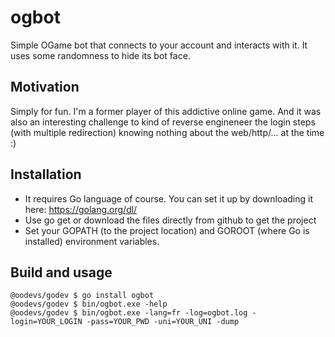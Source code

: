 # ogbot

Simple OGame bot that connects to your account and interacts with it. It uses some randomness to hide its bot face.

## Motivation

Simply for fun. I'm a former player of this addictive online game. And it was also an interesting challenge to kind of reverse engineneer the login steps (with multiple redirection) knowing nothing about the web/http/... at the time :)

## Installation

- It requires Go language of course. You can set it up by downloading it here: https://golang.org/dl/
- Use go get or download the files directly from github to get the project
- Set your GOPATH (to the project location) and GOROOT (where Go is installed) environment variables.

## Build and usage

```
@oodevs/godev $ go install ogbot
@oodevs/godev $ bin/ogbot.exe -help
@oodevs/godev $ bin/ogbot.exe -lang=fr -log=ogbot.log -login=YOUR_LOGIN -pass=YOUR_PWD -uni=YOUR_UNI -dump
```